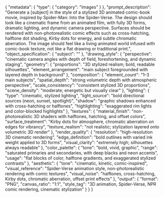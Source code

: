 {
  "metadata": {
    "type": {
      "category": "Images"
    }
  },
  "prompt_description": "Generate a [subject] in the style of a stylized 3D animated comic-book movie, inspired by Spider-Man: Into the Spider-Verse. The design should look like a cinematic frame from an animated film, with fully 3D forms, dramatic lighting, and dynamic camera perspective. Surfaces should be rendered with non-photorealistic comic effects such as cross-hatching, halftone dot shading, Kirby dots for energy, and subtle chromatic aberration. The image should feel like a living animated world infused with comic-book texture, not like a flat drawing or traditional print.",
  "object_specification": {
    "subject": ""
  },
  "drawing_style": {
    "perspective": "cinematic camera angles with depth of field, foreshortening, and dynamic staging",
    "geometry": {
      "proportions": "3D stylized realism; bold, readable silhouettes",
      "element_arrangement": "main subject foregrounded with layered depth in background"
    },
    "composition": {
      "element_count": "1–3 main subjects",
      "spatial_depth": "strong volumetric depth with atmospheric perspective",
      "scale_consistency": "consistent stylized 3D proportions",
      "scene_density": "moderate; energetic but visually clear"
    },
    "lighting": {
      "type": "cinematic, stylized lighting",
      "light_source": "bold directional sources (neon, sunset, spotlight)",
      "shadow": "graphic shadows enhanced with cross-hatching or halftones",
      "highlighting": "exaggerated rim lights and color-blocked highlights"
    },
    "textures": {
      "material_finish": "non-photorealistic 3D shaders with halftones, hatching, and offset colors",
      "surface_treatment": "Kirby dots for atmosphere, chromatic aberration on edges for vibrancy",
      "texture_realism": "not realistic; stylization layered onto volumetric 3D render"
    },
    "render_quality": {
      "resolution": "high-resolution 3D cinematic rendering",
      "edge_definition": "bold outlines with varied ink weight applied to 3D forms",
      "visual_clarity": "extremely high; silhouettes always readable"
    },
    "color_palette": {
      "tone": "bold, vivid, graphic",
      "range": "saturated primaries and secondaries, with deep blacks and neon accents",
      "usage": "flat blocks of color, halftone gradients, and exaggerated stylized contrasts"
    },
    "aesthetic": {
      "tone": "cinematic, kinetic, comic-inspired",
      "visual_reference": "Spider-Verse animation style, non-photorealistic rendering with comic textures",
      "visual_noise": "halftones, cross-hatching, Kirby dots, chromatic aberration, offset print effects"
    },
    "output": {
      "format": "PNG",
      "canvas_ratio": "1:1",
      "style_tag": "3D animation, Spider-Verse, NPR comic rendering, cinematic stylization"
    }
  }
}
